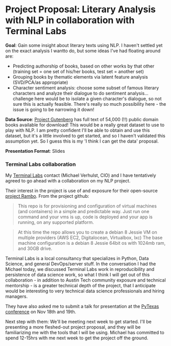 
# Project Proposal: Literary Analysis with NLP in collaboration with Terminal Labs

__Goal__: Gain some insight about literary texts using NLP.  I haven't settled yet on the exact analysis I wantto do, but some ideas I've had floating around are:
* Predicting authorship of books, based on other works by that other (training set = one set of his/her
  books, test set = another set)
* Grouping books by thematic elements via latent feature analysis (SVD/PCA/as appropriate)
* Character sentiment analysis: choose some subset of famous literary characters and analyze their dialogue
  to do sentiment analysis... challenge here would be to isolate a given character's dialogue, so not sure
  this is actually feasible.
There's really so much possibility here - the issue is going to be narrowing it down!

__Data Source__: [Project Gutenberg](http://www.gutenberg.org/wiki/Gutenberg:Information_About_Robot_Access_to_our_Pages) has full text of 54,000 (!!) public domain books available for download!  This would be a really great dataset to use to play with NLP.  I am pretty confident I'll be able to obtain and use this dataset, but it's a little involved to get started, and so I haven't validated this assumption yet.  So I guess this is my 'I think I can get the data' proposal.

__Presentation Format__: Slides

### Terminal Labs collaboration

My [Terminal Labs](https://terminallabs.com/) contact (Michael Verhulst, CIO) and I have tentatively agreed to go ahead with a collaboration on my NLP project.  

Their interest in the project is use of and exposure for their open-source [project Rambo](https://github.com/terminal-labs/rambo).  From the project github:

>This repo is for provisioning and configuration of virtual machines (and containers) in a simple and predictable way. Just run one command and your vms is up, code is deployed and your app is running, on any supported platform.

>At this time the repo allows you to create a debian 8 Jessie VM on multiple providers (AWS EC2, Digitalocean, Virtualbox, lxc) The base machine configuration is a debian 8 Jessie 64bit os with 1024mb ram, and 30GB drive.

Terminal Labs is a local consultancy that specializes in Python, Data Science, and general DevOps/server stuff.  In the conversation I had the Michael today, we discussed Terminal Labs work in reproducibility and persistence of data science work, so what I think I will get out of this collaboration - in addition to Austin Tech community exposure and technical mentorship - is a greater technical depth of the project, that I anticipate would be interesting to very technical data science professionals and hiring managers.

They have also asked me to submit a talk for presentation at the [PyTexas conference](https://www.pytexas.org/2017/) on Nov 18th and 19th.

Next step with them: We'll be meeting next week to get started.  I'll be presenting a more fleshed-out project proposal, and they will be familiarizing me with the tools that I will be using.  Michael has committed to spend 12-15hrs with me next week to get the project off the ground.
